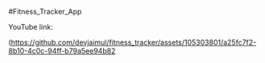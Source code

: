 #Fitness_Tracker_App

YouTube link: 

(https://github.com/devjaimul/fitness_tracker/assets/105303801/a25fc7f2-8b10-4c0c-94ff-b79a5ee94b82
